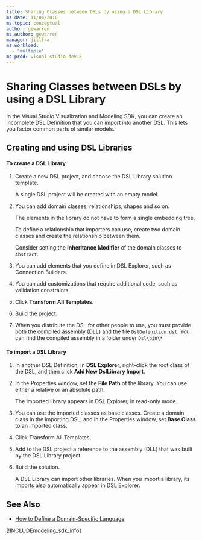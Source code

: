 ```yaml
---
title: Sharing Classes between DSLs by using a DSL Library
ms.date: 11/04/2016
ms.topic: conceptual
author: gewarren
ms.author: gewarren
manager: jillfra
ms.workload:
  - "multiple"
ms.prod: visual-studio-dev15
---
```

# Sharing Classes between DSLs by using a DSL Library
In the Visual Studio Visualization and Modeling SDK, you can create an incomplete DSL Definition that you can import into another DSL. This lets you factor common parts of similar models.

## Creating and using DSL Libraries

#### To create a DSL Library

1.  Create a new DSL project, and choose the DSL Library solution template.

     A single DSL project will be created with an empty model.

2.  You can add domain classes, relationships, shapes and so on.

     The elements in the library do not have to form a single embedding tree.

     To define a relationship that importers can use, create two domain classes and create the relationship between them.

     Consider setting the **Inheritance Modifier** of the domain classes to `Abstract`.

3.  You can add elements that you define in DSL Explorer, such as Connection Builders.

4.  You can add customizations that require additional code, such as validation constraints.

5.  Click **Transform All Templates**.

6.  Build the project.

7.  When you distribute the DSL for other people to use, you must provide both the compiled assembly (DLL) and the file `DslDefinition.dsl`. You can find the compiled assembly in a folder under `Dsl\bin\*`

#### To import a DSL Library

1. In another DSL Definition, in **DSL Explorer**, right-click the root class of the DSL, and then click **Add New DslLibrary Import**.

2. In the Properties window, set the **File Path** of the library. You can use either a relative or an absolute path.

    The imported library appears in DSL Explorer, in read-only mode.

3. You can use the imported classes as base classes. Create a domain class in the importing DSL, and in the Properties window, set **Base Class** to an imported class.

4. Click Transform All Templates.

5. Add to the DSL project a reference to the assembly (DLL) that was built by the DSL Library project.

6. Build the solution.

   A DSL Library can import other libraries. When you import a library, its imports also automatically appear in DSL Explorer.

## See Also

- [How to Define a Domain-Specific Language](../modeling/how-to-define-a-domain-specific-language.md)

[!INCLUDE[modeling_sdk_info](includes/modeling_sdk_info.md)]

